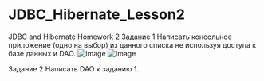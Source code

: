 # JDBC_Hibernate_Lesson2
JDBC and Hibernate Homework 2
Задание 1
Написать консольное приложение (одно на выбор) из данного списка не используя доступа к базе данных и DAO.
![image](https://user-images.githubusercontent.com/118010915/224493439-326a4f2a-e40a-4734-99a6-0e88a19c6329.png)
![image](https://user-images.githubusercontent.com/118010915/224493453-a616156e-22ae-43b2-aba3-eb58e7cd1a77.png)

Задание 2
Написать DAO к заданию 1.
